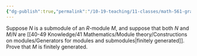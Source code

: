 ```yaml
---
{"dg-publish":true,"permalink":"/10-19-teaching/11-classes/math-561-graduate-algebra/exercises/a-criterion-for-a-module-to-be-finitely-generated/","updated":"2024-10-07T13:02:48-07:00"}
---
```


Suppose $N$ is a submodule of an $R$-module $M$, and suppose that both $N$ and $M/N$ are [[40-49 Knowledge/41 Mathematics/Module theory/Constructions on modules/Generators for modules and submodules\|finitely generated]]. Prove that $M$ is finitely generated.